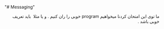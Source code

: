 
"# Messaging"
<div dir="auto">
 ما توی این امتحان کردنا میخواهیم
 program
 خوبی را ران کنیم
 .
 و یا مثلا
<MATH>&int;_a_^b^{f(x)<over>1+x} dx</MATH>
 باید تعریف خوبی باشد
 .
 </div>



 

